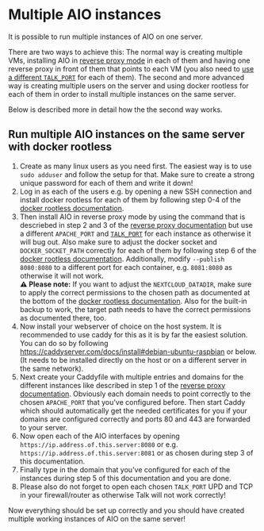 # Multiple AIO instances
It is possible to run multiple instances of AIO on one server.

There are two ways to achieve this: The normal way is creating multiple VMs, installing AIO in [reverse proxy mode](./reverse-proxy.md) in each of them and having one reverse proxy in front of them that points to each VM (you also need to [use a different `TALK_PORT`](https://github.com/nextcloud/all-in-one#how-to-adjust-the-talk-port) for each of them). The second and more advanced way is creating multiple users on the server and using docker rootless for each of them in order to install multiple instances on the same server. 

Below is described more in detail how the the second way works.

## Run multiple AIO instances on the same server with docker rootless
1. Create as many linux users as you need first. The easiest way is to use `sudo adduser` and follow the setup for that. Make sure to create a strong unique password for each of them and write it down!
1. Log in as each of the users e.g. by opening a new SSH connection and install docker rootless for each of them by following step 0-4 of the [docker rootless documentation](./docker-rootless.md).
1. Then install AIO in reverse proxy mode by using the command that is descriebed in step 2 and 3 of the [reverse proxy documentation](./reverse-proxy.md) but use a different `APACHE_PORT` and [`TALK_PORT`](https://github.com/nextcloud/all-in-one#how-to-adjust-the-talk-port) for each instance as otherwise it will bug out. Also make sure to adjust the docker socket and `DOCKER_SOCKET_PATH` correctly for each of them by following step 6 of the [docker rootless documentation](./docker-rootless.md). Additionally, modify `--publish 8080:8080` to a different port for each container, e.g. `8081:8080` as otherwise it will not work.<br>
**⚠️ Please note:** If you want to adjust the `NEXTCLOUD_DATADIR`, make sure to apply the correct permissions to the chosen path as documented at the bottom of the [docker rootless documentation](./docker-rootless.md). Also for the built-in backup to work, the target path needs to have the correct permissions as documented there, too.
1. Now install your webserver of choice on the host system. It is recommended to use caddy for this as it is by far the easiest solution. You can do so by following https://caddyserver.com/docs/install#debian-ubuntu-raspbian or below. (It needs to be installed directly on the host or on a different server in the same network).
1. Next create your Caddyfile with multiple entries and domains for the different instances like described in step 1 of the [reverse proxy documentation](./reverse-proxy.md). Obviously each domain needs to point correctly to the chosen `APACHE_PORT` that you've configured before. Then start Caddy which should automatically get the needed certificates for you if your domains are configured correctly and ports 80 and 443 are forwarded to your server.
1. Now open each of the AIO interfaces by opening `https://ip.address.of.this.server:8080` or e.g. `https://ip.address.of.this.server:8081` or as chosen during step 3 of this documentation. 
1. Finally type in the domain that you've configured for each of the instances during step 5 of this documentation and you are done.
1. Please also do not forget to open each chosen `TALK_PORT` UPD and TCP in your firewall/router as otherwise Talk will not work correctly!

Now everything should be set up correctly and you should have created multiple working instances of AIO on the same server!
